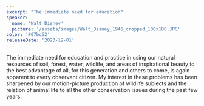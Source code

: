 ```yaml
---
excerpt: "The immediate need for education"
speaker:
  name: 'Walt Disney'
  picture: '/assets/images/Walt_Disney_1946_cropped_100x100.JPG'
color: '#07bc62'
releaseDate: '2023-12-01'
---
```

The immediate need for education and practice in using our natural resources of soil, forest, water, wildlife, and areas of inspirational beauty to the best advantage of all, for this generation and others to come, is again apparent to every observant citizen. My interest in these problems has been sharpened by our motion-picture production of wildlife subiects and the relation of animal life to all the other conservation issues during the past few years.